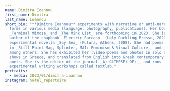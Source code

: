 ```yaml
---
name: Dimitra Ioannou
first_name: Dimitra
last_name: Ioannou
short_bio: "**Dimitra Ioannou** experiments with narrative or anti-narrative
  forms in various media (language, photography, publications). Her books
  _Terminal Mimosa_ and _The Mink List_ are forthcoming in 2023. She is the
  author of the chapbook _Electric Sarcasm_ (Ugly Duckling Presse, 2020) and the
  experimental novella _Soy Sea_ (Futura, Athens, 2008). She had poems published
  in _Still Point Mag, Splinter, MAI: Feminism & Visual Culture,_ and _ZARF_,
  among others. She has exhibited her (video)poems and photos in solo and group
  shows in Greece, and translated from English into Greek contemporary radical
  poets. She is the editor of the journal _A) GLIMPSE) OF)_, and runs
  experimental writing workshops called textlab."
portraits:
  - media: 2023/01/dimitra-ioannou
instagram: hotel_repertoire
---
```

